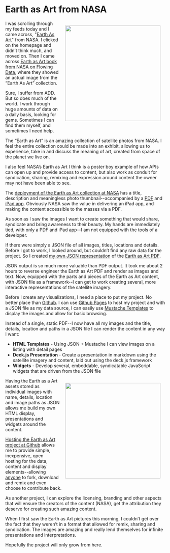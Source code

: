 Earth as Art from NASA
============

<p><a href="http://kinlane.github.com/earth-as-art/index.html" target="_blank"><img style="padding: 15px;" src="https://s3.amazonaws.com/kinlane-productions/earth-as-art/desolation-canyon.jpeg" alt="" width="300" align="right" /></a></p>
<p>I was scrolling through my feeds today and I came across, "<a href="http://www.nasa.gov/connect/ebooks/earth_art_detail.html">Earth As Art</a>" from NASA.  I clicked on the homepage and didn&rsquo;t think much, and moved on.  Then I came across <a href="http://flowingdata.com/2012/12/21/earth-as-art-from-nasa/">Earth as Art book from NASA on Flowing Data</a>, where they showed an actual image from the &ldquo;Earth As Art&rdquo; collection.</p>
<p>Sure, I suffer from ADD.  But so does much of the world.  I work through huge amounts of data on a daily basis, looking for gems.  Sometimes I can find them myself, and sometimes I need help.</p>
<p>The &ldquo;Earth as Art&rdquo; is an amazing collection of satellite photos from NASA.   I feel the entire collection could be made into an exhibit, allowing us to experience, take in and discuss the meaning of art, created from space of the planet we live on.</p>
<p>I also feel NASA&rsquo;s Earth as Art I think is a poster boy example of how APIs can open up and provide access to content, but also work as conduit for syndication, sharing, remixing and expression around content the owner may not have been able to see.</p>
<p>The <a href="http://www.nasa.gov/connect/ebooks/earth_art_detail.html">deployment of the Earth as Art collection at NASA</a> has a title, description and meaningless photo thumbnail--accompanied by a <a href="http://www.nasa.gov/pdf/703154main_earth_art-ebook.pdf">PDF</a> and <a href="https://itunes.apple.com/us/app/nasa-earth-as-art/id577527077?mt=8">iPad app</a>.  Obviously NASA saw the value in delivering an iPad app, and making the content accessible to the masses via a PDF.</p>
<p>As soon as I saw the images I want to create something that would share, syndicate and bring awareness to their beauty.  My hands are immediately tied, with only a PDF and iPad app--I am not equipped with the tools of a developer.</p>
<p>If there were simply a JSON file of all images, titles, locations and details. Before I got to work, I looked around, but couldn&rsquo;t find any raw data for the project.  So I created <a href="https://raw.github.com/kinlane/earth-as-art/gh-pages/data/photos.json">my own JSON representation</a> of the <a href="http://www.nasa.gov/pdf/703154main_earth_art-ebook.pdf">Earth as Art PDF</a>.</p>
<p>JSON output is so much more valuable than PDF output.  It took me about 2 hours to reverse engineer the Earth as Art PDF and render as images and text.  Now, equipped with the parts and pieces of the Earth as Art content, with JSON file as a framework--I can get to work creating several, more interactive representations of the satellite imagery.</p>
<p>Before I create any visualizations, I need a place to put my project.  No better place than <a href="/admin/blog/http:/github.com">Github</a>.  I can use <a href="http://pages.github.com/">Github Pages</a> to host my project and with a JSON file as my data source, I can easily use <a href="http://mustache.github.com/">Mustache Templates</a> to display the images and allow for basic browsing.</p>
<p>Instead of a single, static PDF--I now have all my images and the title, details, location and paths in a JSON file I can render the content in any way I want:</p>
<ul class="mainlist">
<li><strong>HTML Templates</strong> - Using JSON + Mustache I can view images on a listing with detail pages</li>
<li><strong>Deck.js Presentation </strong>- Create a presentation in markdown using the satellite imagery and content, laid out using the deck.js framework</li>
<li><strong>Widgets</strong> - Develop several, embeddable, syndicatable JavaScript widgets that are driven from the JSON file</li>
</ul>
<p><a href="http://kinlane.github.com/earth-as-art/index.html" target="_blank"><img style="padding: 15px;" src="https://s3.amazonaws.com/kinlane-productions/earth-as-art/great-salt-desert.jpeg" alt="" width="300" align="right" /></a></p>
<p>Having the Earth as a Art assets stored as individual images with name, details, location and image paths as JSON allows me build my own HTML display, presentations and widgets around the content.</p>
<p><a href="http://kinlane.github.com/earth-as-art/index.html" target="_blank">Hosting the Earth as Art project at Github</a> allows me to provide simple, inexpensive, open hosting for the data, content and display elements--allowing <span style="text-decoration: underline;">anyone</span> to fork, download and remix and even choose to contribute back.</p>
<p>As another project, I can explore the licensing, branding and other aspects that will ensure the creators of the content (NASA), get the attribution they deserve for creating such amazing content.</p>
<p>When I first saw the Earth as Art pictures this morning, I couldn&rsquo;t get over the fact that they weren&rsquo;t in a format that allowed for remix, sharing and syndication.  The images are amazing and really lend themselves for infinite presentations and interpretations.</p>
<p>Hopefully the project will only grow from here.</p>
